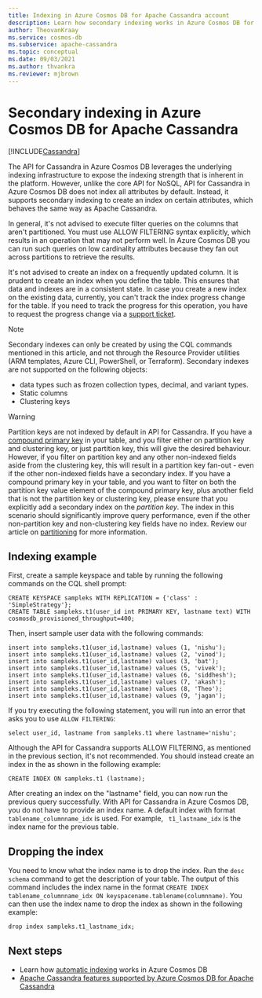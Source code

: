 ```yaml
---
title: Indexing in Azure Cosmos DB for Apache Cassandra account
description: Learn how secondary indexing works in Azure Cosmos DB for Apache Cassandra account.
author: TheovanKraay
ms.service: cosmos-db
ms.subservice: apache-cassandra
ms.topic: conceptual
ms.date: 09/03/2021
ms.author: thvankra
ms.reviewer: mjbrown
---
```


# Secondary indexing in Azure Cosmos DB for Apache Cassandra
[!INCLUDE[Cassandra](../includes/appliesto-cassandra.md)]

The API for Cassandra in Azure Cosmos DB leverages the underlying indexing infrastructure to expose the indexing strength that is inherent in the platform. However, unlike the core API for NoSQL, API for Cassandra in Azure Cosmos DB does not index all attributes by default. Instead, it supports secondary indexing to create an index on certain attributes, which behaves the same way as Apache Cassandra.  

In general, it's not advised to execute filter queries on the columns that aren't partitioned. You must use ALLOW FILTERING syntax explicitly, which results in an operation that may not perform well. In Azure Cosmos DB you can run such queries on low cardinality attributes because they fan out across partitions to retrieve the results.

It's not advised to create an index on a frequently updated column. It is prudent to create an index when you define the table. This ensures that data and indexes are in a consistent state. In case you create a new index on the existing data, currently, you can't track the index progress change for the table. If you need to track the progress for this operation, you have to request the progress change via a [support ticket](/azure/azure-portal/supportability/how-to-create-azure-support-request).


> [!NOTE]
> Secondary indexes can only be created by using the CQL commands mentioned in this article, and not through the Resource Provider utilities (ARM templates, Azure CLI, PowerShell, or Terraform). Secondary indexes are not supported on the following objects:
> - data types such as frozen collection types, decimal, and variant types.
> - Static columns
> - Clustering keys

> [!WARNING]
> Partition keys are not indexed by default in API for Cassandra. If you have a [compound primary key](partitioning.md#compound-primary-key) in your table, and you filter either on partition key and clustering key, or just partition key, this will give the desired behaviour. However, if you filter on partition key and any other non-indexed fields aside from the clustering key, this will result in a partition key fan-out - even if the other non-indexed fields have a secondary index. If you have a compound primary key in your table, and you want to filter on both the partition key value element of the compound primary key, plus another field that is not the partition key or clustering key, please ensure that you explicitly add a secondary index on the *partition key*. The index in this scenario should significantly improve query performance, even if the other non-partition key and non-clustering key fields have no index. Review our article on [partitioning](partitioning.md) for more information.

## Indexing example

First, create a sample keyspace and table by running the following commands on the CQL shell prompt:

```shell
CREATE KEYSPACE sampleks WITH REPLICATION = {'class' : 'SimpleStrategy'};
CREATE TABLE sampleks.t1(user_id int PRIMARY KEY, lastname text) WITH cosmosdb_provisioned_throughput=400;
``` 

Then, insert sample user data with the following commands:

```shell
insert into sampleks.t1(user_id,lastname) values (1, 'nishu');
insert into sampleks.t1(user_id,lastname) values (2, 'vinod');
insert into sampleks.t1(user_id,lastname) values (3, 'bat');
insert into sampleks.t1(user_id,lastname) values (5, 'vivek');
insert into sampleks.t1(user_id,lastname) values (6, 'siddhesh');
insert into sampleks.t1(user_id,lastname) values (7, 'akash');
insert into sampleks.t1(user_id,lastname) values (8, 'Theo');
insert into sampleks.t1(user_id,lastname) values (9, 'jagan');
```

If you try executing the following statement, you will run into an error that asks you to use `ALLOW FILTERING`: 

```shell
select user_id, lastname from sampleks.t1 where lastname='nishu';
``` 

Although the API for Cassandra supports ALLOW FILTERING, as mentioned in the previous section, it's not recommended. You should instead create an index in the as shown in the following example:

```shell
CREATE INDEX ON sampleks.t1 (lastname);
```
After creating an index on the "lastname" field, you can now run the previous query successfully. With API for Cassandra in Azure Cosmos DB, you do not have to provide an index name. A default index with format `tablename_columnname_idx` is used. For example, ` t1_lastname_idx` is the index name for the previous table.

## Dropping the index 
You need to know what the index name is to drop the index. Run the `desc schema` command to get the description of your table. The output of this command includes the index name in the format `CREATE INDEX tablename_columnname_idx ON keyspacename.tablename(columnname)`. You can then use the index name to drop the index as shown in the following example:

```shell
drop index sampleks.t1_lastname_idx;
```



## Next steps
* Learn how [automatic indexing](../index-overview.md) works in Azure Cosmos DB
* [Apache Cassandra features supported by Azure Cosmos DB for Apache Cassandra](support.md)
